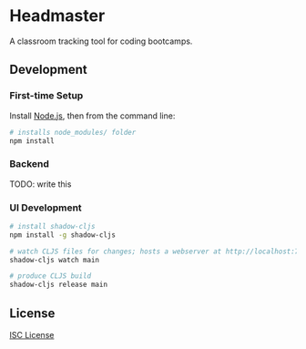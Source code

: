# Headmaster

A classroom tracking tool for coding bootcamps.

## Development

### First-time Setup

Install [Node.js], then from the command line:

```sh
# installs node_modules/ folder
npm install
```

[Node.js]:https://nodejs.org/

### Backend

TODO: write this

### UI Development

```sh
# install shadow-cljs
npm install -g shadow-cljs

# watch CLJS files for changes; hosts a webserver at http://localhost:7772
shadow-cljs watch main

# produce CLJS build
shadow-cljs release main
```

## License

[ISC License](LICENSE.md)
